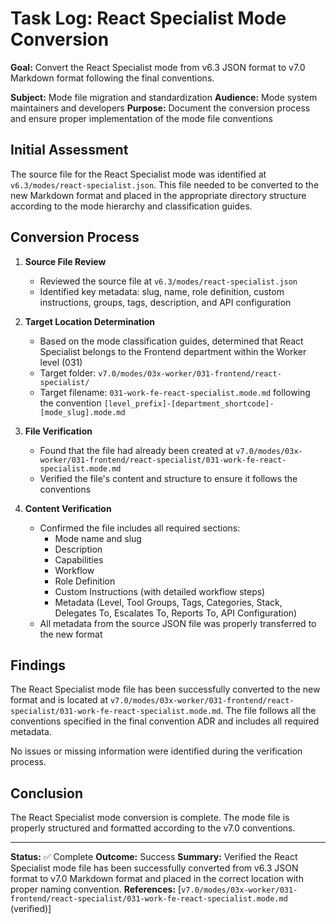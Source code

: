 # Task Log: React Specialist Mode Conversion

**Goal:** Convert the React Specialist mode from v6.3 JSON format to v7.0 Markdown format following the final conventions.

**Subject:** Mode file migration and standardization
**Audience:** Mode system maintainers and developers
**Purpose:** Document the conversion process and ensure proper implementation of the mode file conventions

## Initial Assessment

The source file for the React Specialist mode was identified at `v6.3/modes/react-specialist.json`. This file needed to be converted to the new Markdown format and placed in the appropriate directory structure according to the mode hierarchy and classification guides.

## Conversion Process

1. **Source File Review**
   - Reviewed the source file at `v6.3/modes/react-specialist.json`
   - Identified key metadata: slug, name, role definition, custom instructions, groups, tags, description, and API configuration

2. **Target Location Determination**
   - Based on the mode classification guides, determined that React Specialist belongs to the Frontend department within the Worker level (031)
   - Target folder: `v7.0/modes/03x-worker/031-frontend/react-specialist/`
   - Target filename: `031-work-fe-react-specialist.mode.md` following the convention `[level_prefix]-[department_shortcode]-[mode_slug].mode.md`

3. **File Verification**
   - Found that the file had already been created at `v7.0/modes/03x-worker/031-frontend/react-specialist/031-work-fe-react-specialist.mode.md`
   - Verified the file's content and structure to ensure it follows the conventions

4. **Content Verification**
   - Confirmed the file includes all required sections:
     - Mode name and slug
     - Description
     - Capabilities
     - Workflow
     - Role Definition
     - Custom Instructions (with detailed workflow steps)
     - Metadata (Level, Tool Groups, Tags, Categories, Stack, Delegates To, Escalates To, Reports To, API Configuration)
   - All metadata from the source JSON file was properly transferred to the new format

## Findings

The React Specialist mode file has been successfully converted to the new format and is located at `v7.0/modes/03x-worker/031-frontend/react-specialist/031-work-fe-react-specialist.mode.md`. The file follows all the conventions specified in the final convention ADR and includes all required metadata.

No issues or missing information were identified during the verification process.

## Conclusion

The React Specialist mode conversion is complete. The mode file is properly structured and formatted according to the v7.0 conventions.

---
**Status:** ✅ Complete
**Outcome:** Success
**Summary:** Verified the React Specialist mode file has been successfully converted from v6.3 JSON format to v7.0 Markdown format and placed in the correct location with proper naming convention.
**References:** [`v7.0/modes/03x-worker/031-frontend/react-specialist/031-work-fe-react-specialist.mode.md` (verified)]